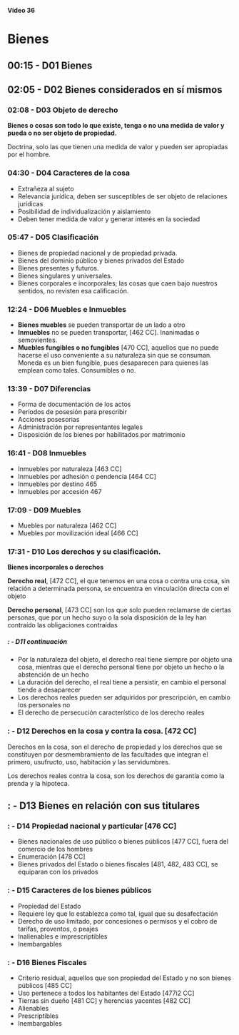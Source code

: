 **Video 36**

# Bienes

## 00:15 - D01 Bienes

## 02:05 - D02 Bienes considerados en sí mismos

### 02:08 - D03 Objeto de derecho

**Bienes o cosas son todo lo que existe, tenga o no una medida de valor y pueda o no ser objeto de propiedad.**

Doctrina, solo las que tienen una medida de valor y pueden ser apropiadas por el hombre.

### 04:30 - D04 Caracteres de la cosa

- Extrañeza al sujeto
- Relevancia jurídica, deben ser susceptibles de ser objeto de relaciones jurídicas
- Posibilidad de individualización y aislamiento
- Deben tener medida de valor y generar interés en la sociedad

### 05:47 - D05 Clasificación

- Bienes de propiedad nacional y de propiedad  privada.
- Bienes del dominio público y bienes privados del Estado
- Bienes presentes y futuros.
- Bienes singulares y universales.
- Bienes corporales e incorporales; las cosas que caen bajo nuestros sentidos, no revisten esa calificación.

### 12:24 - D06 Muebles e Inmuebles

- **Bienes muebles** se pueden transportar de un lado a otro 
- **Inmuebles**  no se pueden transportar, [462 CC]. Inanimadas o semovientes.
- **Muebles fungibles o no fungibles** [470 CC], aquellos que no puede hacerse el uso conveniente a su naturaleza sin que se consuman. Moneda es un bien fungible, pues desaparecen para quienes las emplean como tales. Consumibles o no.

### 13:39 - D07 Diferencias

- Forma de documentación de los actos
- Períodos de posesión para prescribir
- Acciones posesorias
- Administración por representantes legales
- Disposición de los bienes por habilitados por matrimonio

### 16:41 - D08 Inmuebles

- Inmuebles por naturaleza [463 CC]
- Inmuebles por adhesión o pendencia [464 CC]
- Inmuebles por destino 465
- Inmuebles por accesión 467

### 17:09 - D09 Muebles

- Muebles por naturaleza [462 CC]
- Muebles por movilización ideal [466 CC]

### 17:31 - D10 Los derechos y su clasificación.

**Bienes incorporales o derechos**

**Derecho real**, [472 CC], el que tenemos en una cosa o contra una cosa, sin relación a determinada persona, se encuentra en vinculación directa con el objeto

**Derecho personal**, [473 CC] son los que solo pueden reclamarse de ciertas personas, que por un hecho suyo o la sola disposición de la ley han contraído las obligaciones contraídas

##### : - D11 continuación

- Por la naturaleza del objeto, el derecho real tiene siempre por objeto una cosa, mientras que el derecho personal tiene por objeto un hecho o la abstención de un hecho
- La duración del derecho, el real tiene a persistir, en cambio el personal tiende a desaparecer
- Los derechos reales pueden ser adquiridos por prescripción, en cambio los personales no
- El derecho de persecución característico de los derecho reales

### : - D12 Derechos en la cosa y contra la cosa. [472 CC]

Derechos en la cosa, son el derecho de propiedad y los derechos que se constituyen por desmembramiento de las facultades que integran el primero, usufructo, uso, habitación y las servidumbres.

Los derechos reales contra la cosa, son los derechos de garantía como la prenda y la hipoteca.

## : - D13 Bienes en relación con sus titulares

### : - D14 Propiedad nacional y particular [476 CC]

- Bienes nacionales de uso público o bienes públicos [477 CC], fuera del comercio de los hombres 
- Enumeración [478 CC]
- Bienes privados del Estado o bienes fiscales [481, 482, 483 CC], se equiparan con los privados

### : - D15 Caracteres de los bienes públicos

- Propiedad del Estado
- Requiere ley que lo establezca como tal, igual que su desafectación
- Derecho de uso limitado, por concesiones o permisos y el cobro de tarifas, proventos, o peajes
- Inalienables e imprescriptibles
- Inembargables

### : - D16 Bienes Fiscales

- Criterio residual, aquellos que son propiedad del Estado y no son bienes públicos [485 CC]
- Uso pertenece a todos los habitantes del Estado [477i2 CC]
- Tierras sin dueño [481 CC] y herencias yacentes [482 CC]
- Alienables 
- Prescriptibles
- Inembargables
